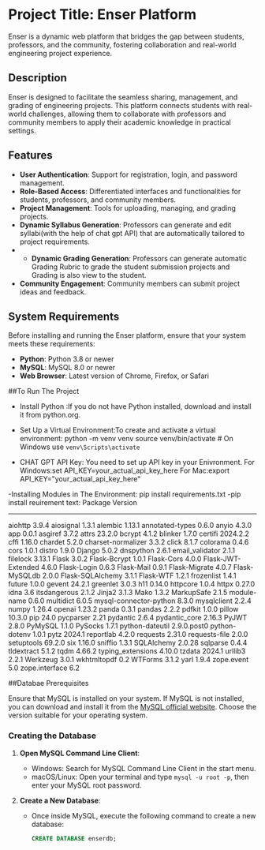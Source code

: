 # Project Title: Enser Platform

Enser is a dynamic web platform that bridges the gap between students, professors, and the community, fostering collaboration and real-world engineering project experience.

## Description

Enser is designed to facilitate the seamless sharing, management, and grading of engineering projects. This platform connects students with real-world challenges, allowing them to collaborate with professors and community members to apply their academic knowledge in practical settings.

## Features

- **User Authentication**: Support for registration, login, and password management.
- **Role-Based Access**: Differentiated interfaces and functionalities for students, professors, and community members.
- **Project Management**: Tools for uploading, managing, and grading projects.
- **Dynamic Syllabus Generation**: Professors can generate and edit syllabi(with the help of chat gpt API) that are automatically tailored to project requirements.
- - **Dynamic Grading Generation**: Professors can generate automatic Grading Rubric to grade the student submission projects and Grading is also view to the student.
- **Community Engagement**: Community members can submit project ideas and feedback.

## System Requirements

Before installing and running the Enser platform, ensure that your system meets these requirements:

- **Python**: Python 3.8 or newer
- **MySQL**: MySQL 8.0 or newer
- **Web Browser**: Latest version of Chrome, Firefox, or Safari


##To Run The Project
- Install Python :If you do not have Python installed, download and install it from python.org.
- Set Up a Virtual Environment:To create and activate a virtual environment:
    python -m venv venv
    source venv/bin/activate  # On Windows use `venv\Scripts\activate`

- CHAT GPT API Key: You need to set up API key in your Enivronment.
  For Windows:set API_KEY=your_actual_api_key_here
  For Mac:export API_KEY="your_actual_api_key_here"

-Installing Modules in The Environment:
 pip install requirements.txt
-pip install reuirement text:
Package                Version
---------------------- -----------
aiohttp                3.9.4
aiosignal              1.3.1
alembic                1.13.1
annotated-types        0.6.0
anyio                  4.3.0
app                    0.0.1
asgiref                3.7.2
attrs                  23.2.0
bcrypt                 4.1.2
blinker                1.7.0
certifi                2024.2.2
cffi                   1.16.0
chardet                5.2.0
charset-normalizer     3.3.2
click                  8.1.7
colorama               0.4.6
cors                   1.0.1
distro                 1.9.0
Django                 5.0.2
dnspython              2.6.1
email_validator        2.1.1
filelock               3.13.1
Flask                  3.0.2
Flask-Bcrypt           1.0.1
Flask-Cors             4.0.0
Flask-JWT-Extended     4.6.0
Flask-Login            0.6.3
Flask-Mail             0.9.1
Flask-Migrate          4.0.7
Flask-MySQLdb          2.0.0
Flask-SQLAlchemy       3.1.1
Flask-WTF              1.2.1
frozenlist             1.4.1
future                 1.0.0
gevent                 24.2.1
greenlet               3.0.3
h11                    0.14.0
httpcore               1.0.4
httpx                  0.27.0
idna                   3.6
itsdangerous           2.1.2
Jinja2                 3.1.3
Mako                   1.3.2
MarkupSafe             2.1.5
module-name            0.6.0
multidict              6.0.5
mysql-connector-python 8.3.0
mysqlclient            2.2.4
numpy                  1.26.4
openai                 1.23.2
panda                  0.3.1
pandas                 2.2.2
pdfkit                 1.0.0
pillow                 10.3.0
pip                    24.0
pycparser              2.21
pydantic               2.6.4
pydantic_core          2.16.3
PyJWT                  2.8.0
PyMySQL                1.1.0
PySocks                1.7.1
python-dateutil        2.9.0.post0
python-dotenv          1.0.1
pytz                   2024.1
reportlab              4.2.0
requests               2.31.0
requests-file          2.0.0
setuptools             69.2.0
six                    1.16.0
sniffio                1.3.1
SQLAlchemy             2.0.28
sqlparse               0.4.4
tldextract             5.1.2
tqdm                   4.66.2
typing_extensions      4.10.0
tzdata                 2024.1
urllib3                2.2.1
Werkzeug               3.0.1
wkhtmltopdf            0.2
WTForms                3.1.2
yarl                   1.9.4
zope.event             5.0
zope.interface         6.2


##Databae Prerequisites

Ensure that MySQL is installed on your system. If MySQL is not installed, you can download and install it from the [MySQL official website](https://dev.mysql.com/downloads/). Choose the version suitable for your operating system.

### Creating the Database

1. **Open MySQL Command Line Client**:
   - Windows: Search for MySQL Command Line Client in the start menu.
   - macOS/Linux: Open your terminal and type `mysql -u root -p`, then enter your MySQL root password.

2. **Create a New Database**:
   - Once inside MySQL, execute the following command to create a new database:
     ```sql
     CREATE DATABASE enserdb;

  

